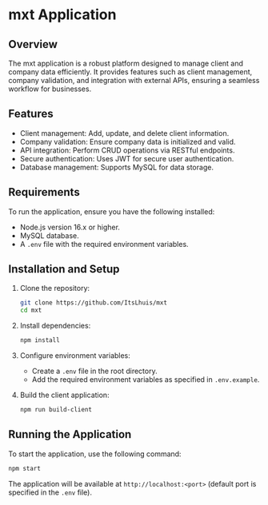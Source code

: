 ﻿# mxt Application

## Overview

The mxt application is a robust platform designed to manage client and company data efficiently. It provides features such as client management, company validation, and integration with external APIs, ensuring a seamless workflow for businesses.

## Features

- Client management: Add, update, and delete client information.
- Company validation: Ensure company data is initialized and valid.
- API integration: Perform CRUD operations via RESTful endpoints.
- Secure authentication: Uses JWT for secure user authentication.
- Database management: Supports MySQL for data storage.

## Requirements

To run the application, ensure you have the following installed:

- Node.js version 16.x or higher.
- MySQL database.
- A `.env` file with the required environment variables.

## Installation and Setup

1. Clone the repository:

   ```bash
   git clone https://github.com/ItsLhuis/mxt
   cd mxt
   ```

2. Install dependencies:

   ```bash
   npm install
   ```

3. Configure environment variables:

   - Create a `.env` file in the root directory.
   - Add the required environment variables as specified in `.env.example`.

4. Build the client application:
   ```bash
   npm run build-client
   ```

## Running the Application

To start the application, use the following command:

```bash
npm start
```

The application will be available at `http://localhost:<port>` (default port is specified in the `.env` file).
